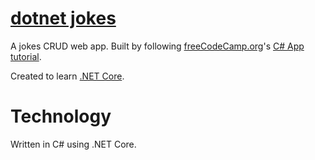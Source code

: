 # [dotnet jokes](https://www.youtube.com/watch?v=BfEjDD8mWYg&t=422s)

A jokes CRUD web app. Built by following [freeCodeCamp.org](https://www.youtube.com/channel/UC8butISFwT-Wl7EV0hUK0BQ)'s [C# App tutorial](https://www.youtube.com/watch?v=BfEjDD8mWYg&t=422s).

Created to learn [.NET Core](https://dotnet.microsoft.com/download/dotnet-framework).

<!--
# Screenshots

 <p align="center">
  <img src="screenshots/placeholder" width="49%">
  <img src="screenshots/placeholder" width="49%">
</p> -->

# Technology

Written in C# using .NET Core.
